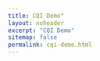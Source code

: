 ```yaml
---
title: CQI Demo"
layout: noheader
excerpt: "CQI Demo"
sitemap: false
permalink: cqi-demo.html
---
```

<head>
<style>
    html, body {
      height: 100%;            /* Ensure full height for the parent containers */
      margin: 0;               /* Remove default margin */
      display: flex;
      align-items: center;     /* Center vertically */
      justify-content: center; /* Center horizontally */
    }

    .responsive-div {
      max-width: 650px;       /* Limit the div to 650px width */
      width: 100%;            /* Full width on smaller screens */
      margin: 0 auto;         /* Ensure it's centered on smaller screens */
      padding: 20px;          /* Optional: Add padding inside the div */
      box-sizing: border-box; /* Include padding in width calculation */
      background-color: #fff; /* Background color of the div */
      border-radius: 8px;     /* Optional: Rounded corners */
    }
  </style>
</head>
<body>
 <div id="responsive-div">
  <div id="observablehq-viewof-m1-ede234bb"></div>
  <div id="observablehq-viewof-m2-ede234bb"></div>
  <div id="observablehq-viewof-m3-ede234bb"></div>
  <div id="observablehq-viewof-m4-ede234bb"></div>
  <div id="observablehq-viewof-m5-ede234bb"></div>
  <div id="observablehq-viewof-m6-ede234bb"></div>
  <div id="observablehq-viewof-m7-ede234bb"></div>
  <div id="observablehq-viewof-m8-ede234bb"></div>
  <div id="observablehq-viewof-m9-ede234bb"></div>
  <div id="observablehq-viewof-data-ede234bb"></div>
  <div id="observablehq-viewof-excel_input-ede234bb"></div>
  <div id="observablehq-chart1-ede234bb"></div>
  <div id="observablehq-summary-ede234bb"></div>
  </div>
  </body>
  
  <link rel="stylesheet" href="https://cdn.jsdelivr.net/npm/@observablehq/inspector@5/dist/inspector.css">
  <script type="module">
  import {Runtime, Inspector} from "https://cdn.jsdelivr.net/npm/@observablehq/runtime@5/dist/runtime.js";
  import define from "https://api.observablehq.com/d/1d7a5c177318dc8a@1296.js?v=4";
  new Runtime().module(define, name => {
    if (name === "viewof m1") return new Inspector(document.querySelector("#observablehq-viewof-m1-ede234bb"));
    if (name === "viewof m2") return new Inspector(document.querySelector("#observablehq-viewof-m2-ede234bb"));
    if (name === "viewof m3") return new Inspector(document.querySelector("#observablehq-viewof-m3-ede234bb"));
    if (name === "viewof m4") return new Inspector(document.querySelector("#observablehq-viewof-m4-ede234bb"));
    if (name === "viewof m5") return new Inspector(document.querySelector("#observablehq-viewof-m5-ede234bb"));
    if (name === "viewof m6") return new Inspector(document.querySelector("#observablehq-viewof-m6-ede234bb"));
    if (name === "viewof m7") return new Inspector(document.querySelector("#observablehq-viewof-m7-ede234bb"));
    if (name === "viewof m8") return new Inspector(document.querySelector("#observablehq-viewof-m8-ede234bb"));
    if (name === "viewof m9") return new Inspector(document.querySelector("#observablehq-viewof-m9-ede234bb"));
    if (name === "viewof data") return new Inspector(document.querySelector("#observablehq-viewof-data-ede234bb"));
    if (name === "viewof excel_input") return new Inspector(document.querySelector("#observablehq-viewof-excel_input-ede234bb"));
    if (name === "chart1") return new Inspector(document.querySelector("#observablehq-chart1-ede234bb"));
    if (name === "summary") return new Inspector(document.querySelector("#observablehq-summary-ede234bb"));
    return ["input_data","chart2","output_data","radius","xAxis","legend","angle","highlight","arc","arc_need"].includes(name);
  });
  </script>